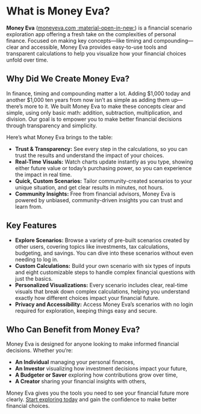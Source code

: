 # What is Money Eva?

**Money Eva** (<a href="https://moneyeva.com" target="_blank" rel="noopener">moneyeva.com :material-open-in-new:</a>) is a financial scenario exploration app offering a fresh take on the complexities of personal finance. Focused on making key concepts—like timing and compounding—clear and accessible, Money Eva provides easy-to-use tools and transparent calculations to help you visualize how your financial choices unfold over time.

## Why Did We Create Money Eva?

In finance, timing and compounding matter a lot. Adding $1,000 today and another $1,000 ten years from now isn’t as simple as adding them up—there’s more to it. We built Money Eva to make these concepts clear and simple, using only basic math: addition, subtraction, multiplication, and division. Our goal is to empower you to make better financial decisions through transparency and simplicity.

Here’s what Money Eva brings to the table:

- **Trust & Transparency:** See every step in the calculations, so you can trust the results and understand the impact of your choices.
- **Real-Time Visuals:** Watch charts update instantly as you type, showing either future value or today’s purchasing power, so you can experience the impact in real time.
- **Quick, Custom Scenarios:** Tailor community-created scenarios to your unique situation, and get clear results in minutes, not hours.
- **Community Insights:** Free from financial advisors, Money Eva is powered by unbiased, community-driven insights you can trust and learn from.

## Key Features

- **Explore Scenarios:** Browse a variety of pre-built scenarios created by other users, covering topics like investments, tax calculations, budgeting, and savings. You can dive into these scenarios without even needing to log in.
- **Custom Calculations:** Build your own scenario with six types of inputs and eight customizable steps to handle complex financial questions with just the basics.
- **Personalized Visualizations:** Every scenario includes clear, real-time visuals that break down complex calculations, helping you understand exactly how different choices impact your financial future.
- **Privacy and Accessibility:** Access Money Eva’s scenarios with no login required for exploration, keeping things easy and secure.

## Who Can Benefit from Money Eva?

Money Eva is designed for anyone looking to make informed financial decisions. Whether you’re:

- **An Individual** managing your personal finances,
- **An Investor** visualizing how investment decisions impact your future,
- **A Budgeter or Saver** exploring how contributions grow over time,
- **A Creator** sharing your financial insights with others,

Money Eva gives you the tools you need to see your financial future more clearly. [Start exploring today](https://moneyeva.com) and gain the confidence to make better financial choices.

